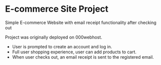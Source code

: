 # E-commerce Site Project
Simple E-commerce Website with email receipt functionality after checking out

Project was originally deployed on 000webhost.
- User is prompted to create an account and log in.
- Full user shopping experience, user can add products to cart.
- When user checks out, an email receipt is sent to the registered email.

